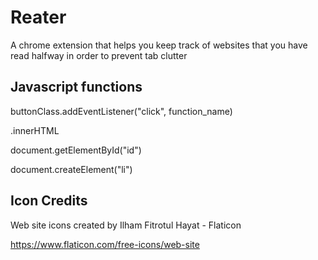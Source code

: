 # Reater

A chrome extension that helps you keep track of websites that you have read halfway in order to prevent tab clutter

## Javascript functions

buttonClass.addEventListener("click", function_name)

.innerHTML

document.getElementById("id")

document.createElement("li")

## Icon Credits

Web site icons created by Ilham Fitrotul Hayat - Flaticon

https://www.flaticon.com/free-icons/web-site
